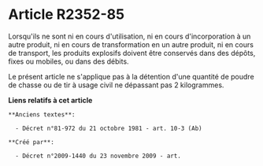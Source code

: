 # Article R2352-85

Lorsqu'ils ne sont ni en cours d'utilisation, ni en cours d'incorporation à un autre produit, ni en cours de transformation
en un autre produit, ni en cours de transport, les produits explosifs doivent être conservés dans des dépôts, fixes ou
mobiles, ou dans des débits.

Le présent article ne s'applique pas à la détention d'une quantité de poudre de chasse ou de tir à usage civil ne dépassant
pas 2 kilogrammes.

**Liens relatifs à cet article**

	**Anciens textes**:

	  - Décret n°81-972 du 21 octobre 1981 - art. 10-3 (Ab)

	**Créé par**:

	  - Décret n°2009-1440 du 23 novembre 2009 - art.
